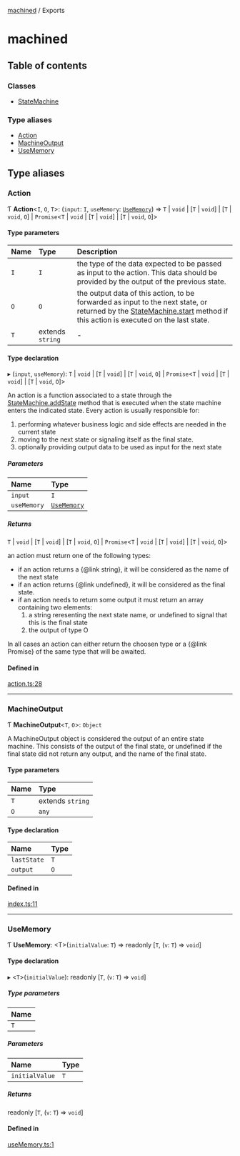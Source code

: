 [machined](README.md) / Exports

# machined

## Table of contents

### Classes

- [StateMachine](classes/StateMachine.md)

### Type aliases

- [Action](modules.md#action)
- [MachineOutput](modules.md#machineoutput)
- [UseMemory](modules.md#usememory)

## Type aliases

### Action

Ƭ **Action**<`I`, `O`, `T`\>: (`input`: `I`, `useMemory`: [`UseMemory`](modules.md#usememory)) => `T` \| `void` \| [`T` \| `void`] \| [`T` \| `void`, `O`] \| `Promise`<`T` \| `void` \| [`T` \| `void`] \| [`T` \| `void`, `O`]\>

#### Type parameters

| Name | Type | Description |
| :------ | :------ | :------ |
| `I` | `I` | the type of the data expected to be passed as input to the action.  This data should be provided by the output of the previous state. |
| `O` | `O` | the output data of this action, to be forwarded as input to the next state,  or returned by the [StateMachine.start](classes/StateMachine.md#start) method if this action is executed on the last state. |
| `T` | extends `string` | - |

#### Type declaration

▸ (`input`, `useMemory`): `T` \| `void` \| [`T` \| `void`] \| [`T` \| `void`, `O`] \| `Promise`<`T` \| `void` \| [`T` \| `void`] \| [`T` \| `void`, `O`]\>

An action is a function associated to a state through the [StateMachine.addState](classes/StateMachine.md#addstate) method
that is executed when the state machine enters the indicated state.
Every action is usually responsible for:
 1. performing whatever business logic and side effects are needed in the current state
 1. moving to the next state or signaling itself as the final state.
 1. optionally providing output data to be used as input for the next state

##### Parameters

| Name | Type |
| :------ | :------ |
| `input` | `I` |
| `useMemory` | [`UseMemory`](modules.md#usememory) |

##### Returns

`T` \| `void` \| [`T` \| `void`] \| [`T` \| `void`, `O`] \| `Promise`<`T` \| `void` \| [`T` \| `void`] \| [`T` \| `void`, `O`]\>

an action must return one of the following types:
- if an action returns a {@link string}, it will be considered as the name of the next state
- if an action returns {@link undefined}, it will be considered as the final state.
- if an action needs to return some output it must return an array containing two elements:
     1. a string reresenting the next state name, or undefined to signal that this is the final state
     2. the output of type O

 In all cases an action can either return the choosen type or
a {@link Promise} of the same type that will be awaited.

#### Defined in

[action.ts:28](https://github.com/ChristianMarchetta/machined/blob/8347c20/src/action.ts#L28)

___

### MachineOutput

Ƭ **MachineOutput**<`T`, `O`\>: `Object`

A MachineOutput object is considered the output of an entire state machine.
This consists of the output of the final state, or undefined if the final state
did not return any output, and the name of the final state.

#### Type parameters

| Name | Type |
| :------ | :------ |
| `T` | extends `string` |
| `O` | `any` |

#### Type declaration

| Name | Type |
| :------ | :------ |
| `lastState` | `T` |
| `output` | `O` |

#### Defined in

[index.ts:11](https://github.com/ChristianMarchetta/machined/blob/8347c20/src/index.ts#L11)

___

### UseMemory

Ƭ **UseMemory**: <T\>(`initialValue`: `T`) => readonly [`T`, (`v`: `T`) => `void`]

#### Type declaration

▸ <`T`\>(`initialValue`): readonly [`T`, (`v`: `T`) => `void`]

##### Type parameters

| Name |
| :------ |
| `T` |

##### Parameters

| Name | Type |
| :------ | :------ |
| `initialValue` | `T` |

##### Returns

readonly [`T`, (`v`: `T`) => `void`]

#### Defined in

[useMemory.ts:1](https://github.com/ChristianMarchetta/machined/blob/8347c20/src/useMemory.ts#L1)
